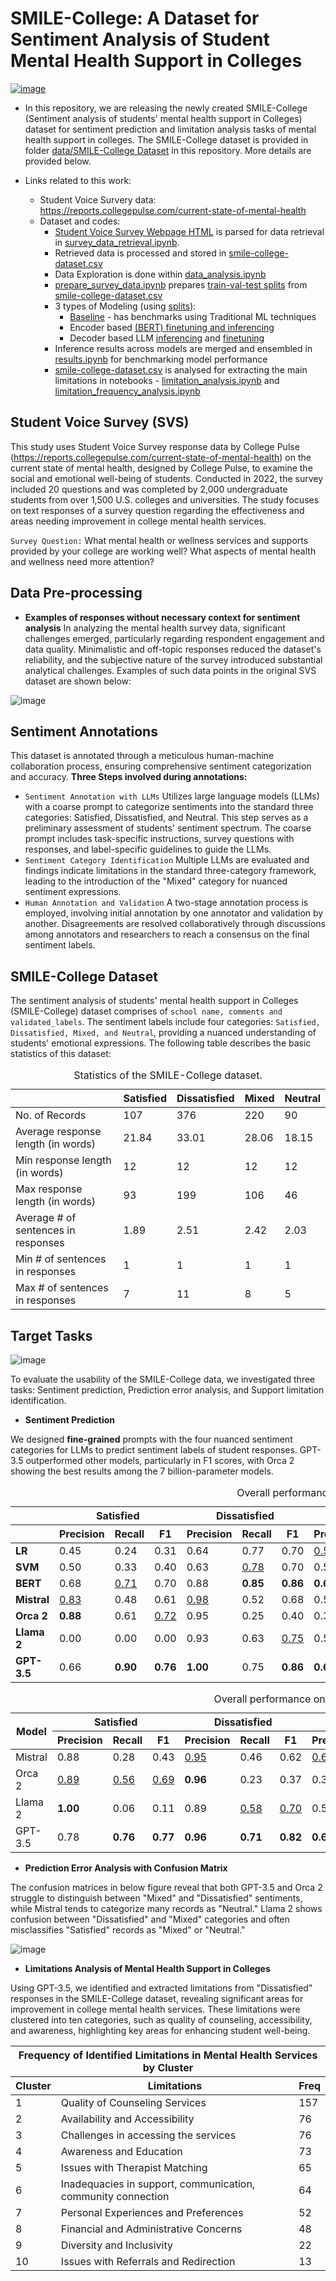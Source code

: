 # SMILE-College: A Dataset for Sentiment Analysis of Student Mental Health Support in Colleges

[![image](https://img.shields.io/badge/Made%20with-Python-1f425f.svg)](https://www.python.org/)

- In this repository, we are releasing the newly created SMILE-College (Sentiment analysis of students' mental health support in Colleges) dataset for sentiment prediction and limitation analysis tasks of mental health support in colleges. The SMILE-College dataset is provided in folder [data/SMILE-College Dataset](data/SMILE-College%20Dataset/) in this repository. More details are provided below.

- Links related to this work:
  - Student Voice Survery data: https://reports.collegepulse.com/current-state-of-mental-health
  - Dataset and codes:
      - [Student Voice Survey Webpage HTML](data/student-voice-survey.html) is parsed for data retrieval in [survey_data_retrieval.ipynb](notebooks/survey_data_retrieval.ipynb).
      - Retrieved data is processed and stored in [smile-college-dataset.csv](data/SMILE-College%20Dataset/smile-college-dataset.csv)
      - Data Exploration is done within [data_analysis.ipynb](notebooks/data_analysis.ipynb)
      - [prepare_survey_data.ipynb](notebooks/prepare_survey_data.ipynb) prepares [train-val-test splits](data/splits) from [smile-college-dataset.csv](data/SMILE-College%20Dataset/smile-college-dataset.csv) 
      - 3 types of Modeling (using [splits](data/splits/)):
          - [Baseline](notebooks/baseline.ipynb) - has benchmarks using Traditional ML techniques
          - Encoder based [(BERT) finetuning and inferencing](notebooks/bert.ipynb)
          - Decoder based LLM [inferencing](notebooks/inference_llms.ipynb) and [finetuning](notebooks/finetuning_llm.ipynb)
      - Inference results across models are merged and ensembled in [results.ipynb](notebooks/results.ipynb) for benchmarking model performance
      - [smile-college-dataset.csv](data/SMILE-College%20Dataset/smile-college-dataset.csv) is analysed for extracting the main limitations in notebooks - [limitation_analysis.ipynb](notebooks/limitation_analysis.ipynb) and [limitation_frequency_analysis.ipynb](notebooks/limitation_frequency_analysis.ipynb)

## Student Voice Survey (SVS)
This study uses Student Voice Survey response data by College Pulse (https://reports.collegepulse.com/current-state-of-mental-health) on the current state of mental health, designed by College Pulse, to examine the social and emotional well-being of students. Conducted in 2022, the survey included 20 questions and was completed by 2,000 undergraduate students from over 1,500 U.S. colleges and universities. The study focuses on text responses  of a survey question regarding the effectiveness and areas needing improvement in college mental health services. 

```Survey Question:``` What mental health or wellness services and supports provided by your college are working well? What aspects of mental health and wellness need more attention?

## Data Pre-processing
- **Examples of responses without necessary context for sentiment analysis**
In analyzing the mental health survey data, significant challenges emerged, particularly regarding respondent engagement and data quality. Minimalistic and off-topic responses reduced the dataset's reliability, and the subjective nature of the survey introduced substantial analytical challenges. Examples of such data points in the original SVS dataset are shown below:

![image](images/examples_rq2.png)


## Sentiment Annotations

This dataset is annotated through a meticulous human-machine collaboration process, ensuring comprehensive sentiment categorization and accuracy. 
**Three Steps involved during annotations:**
- ```Sentiment Annotation with LLMs```
Utilizes large language models (LLMs) with a coarse prompt to categorize sentiments into the standard three categories: Satisfied, Dissatisfied, and Neutral. This step serves as a preliminary assessment of students' sentiment spectrum. The coarse prompt includes task-specific instructions, survey questions with responses, and label-specific guidelines to guide the LLMs.
- ```Sentiment Category Identification```
Multiple LLMs are evaluated and findings indicate limitations in the standard three-category framework, leading to the introduction of the "Mixed" category for nuanced sentiment expressions.
- ```Human Annotation and Validation```
A two-stage annotation process is employed, involving initial annotation by one annotator and validation by another. Disagreements are resolved collaboratively through discussions among annotators and researchers to reach a consensus on the final sentiment labels.

## SMILE-College Dataset
The sentiment analysis of students' mental health support in Colleges (SMILE-College) dataset comprises of ```school name, comments and validated_labels```. The sentiment labels include four categories: ```Satisfied, Dissatisfied, Mixed, and Neutral```, providing a nuanced understanding of students' emotional expressions. The following table describes the basic statistics of this dataset:

<table>
    <caption>Statistics of the SMILE-College dataset.</caption>
    <thead>
        <tr>
            <th></th>
            <th><strong>Satisfied</strong></th>
            <th><strong>Dissatisfied</strong></th>
            <th><strong>Mixed</strong></th>
            <th><strong>Neutral</strong></th>
        </tr>
    </thead>
    <tbody>
        <tr>
            <td>No. of Records</td>
            <td>107</td>
            <td>376</td>
            <td>220</td>
            <td>90</td>
        </tr>
        <tr>
            <td>Average response length (in words)</td>
            <td>21.84</td>
            <td>33.01</td>
            <td>28.06</td>
            <td>18.15</td>
        </tr>
        <tr>
            <td>Min response length (in words)</td>
            <td>12</td>
            <td>12</td>
            <td>12</td>
            <td>12</td>
        </tr>
        <tr>
            <td>Max response length (in words)</td>
            <td>93</td>
            <td>199</td>
            <td>106</td>
            <td>46</td>
        </tr>
        <tr>
            <td>Average # of sentences in responses</td>
            <td>1.89</td>
            <td>2.51</td>
            <td>2.42</td>
            <td>2.03</td>
        </tr>
        <tr>
            <td>Min # of sentences in responses</td>
            <td>1</td>
            <td>1</td>
            <td>1</td>
            <td>1</td>
        </tr>
        <tr>
            <td>Max # of sentences in responses</td>
            <td>7</td>
            <td>11</td>
            <td>8</td>
            <td>5</td>
        </tr>
    </tbody>
</table>



## Target Tasks

![image](images/overall_framework.png)

To evaluate the usability of the SMILE-College data, we investigated three tasks: Sentiment prediction, Prediction error analysis, and Support limitation identification.

- **Sentiment Prediction**

We designed **fine-grained** prompts with the four nuanced sentiment categories for LLMs to predict sentiment labels of student responses. GPT-3.5 outperformed other models, particularly in F1 scores, with Orca 2 showing the best results among the 7 billion-parameter models.

<table>
  <caption>Overall performance on SMILE-College test-set</caption>
  <thead>
    <tr>
      <th></th>
      <th colspan="3"><strong>Satisfied</strong></th>
      <th colspan="3"><strong>Dissatisfied</strong></th>
      <th colspan="3"><strong>Mixed</strong></th>
      <th colspan="3"><strong>Neutral</strong></th>
      <th colspan="3"><strong>Overall</strong></th>
    </tr>
    <tr>
      <th></th>
      <th>Precision</th>
      <th>Recall</th>
      <th>F1</th>
      <th>Precision</th>
      <th>Recall</th>
      <th>F1</th>
      <th>Precision</th>
      <th>Recall</th>
      <th>F1</th>
      <th>Precision</th>
      <th>Recall</th>
      <th>F1</th>
      <th>Precision</th>
      <th>Recall</th>
      <th>F1</th>
    </tr>
  </thead>
  <tbody>
    <tr>
      <td><strong>LR</strong></td>
      <td>0.45</td>
      <td>0.24</td>
      <td>0.31</td>
      <td>0.64</td>
      <td>0.77</td>
      <td>0.70</td>
      <td><u>0.59</u></td>
      <td>0.55</td>
      <td>0.57</td>
      <td>0.69</td>
      <td>0.58</td>
      <td>0.63</td>
      <td>0.61</td>
      <td>0.62</td>
      <td>0.61</td>
    </tr>
    <tr>
      <td><strong>SVM</strong></td>
      <td>0.50</td>
      <td>0.33</td>
      <td>0.40</td>
      <td>0.63</td>
      <td><u>0.78</u></td>
      <td>0.70</td>
      <td>0.53</td>
      <td>0.40</td>
      <td>0.46</td>
      <td>0.71</td>
      <td>0.63</td>
      <td>0.67</td>
      <td>0.60</td>
      <td>0.61</td>
      <td>0.60</td>
    </tr>
    <tr>
      <td><strong>BERT</strong></td>
      <td>0.68</td>
      <td><u>0.71</u></td>
      <td>0.70</td>
      <td>0.88</td>
      <td><strong>0.85</strong></td>
      <td><strong>0.86</strong></td>
      <td><strong>0.62</strong></td>
      <td>0.70</td>
      <td><u>0.66</u></td>
      <td><u>0.88</u></td>
      <td>0.74</td>
      <td><u>0.80</u></td>
      <td><u>0.79</u></td>
      <td><u>0.78</u></td>
      <td><u>0.78</u></td>
    </tr>
    <tr>
      <td><strong>Mistral</strong></td>
      <td><u>0.83</u></td>
      <td>0.48</td>
      <td>0.61</td>
      <td><u>0.98</u></td>
      <td>0.52</td>
      <td>0.68</td>
      <td>0.56</td>
      <td>0.50</td>
      <td>0.53</td>
      <td>0.28</td>
      <td><strong>1.00</strong></td>
      <td>0.43</td>
      <td>0.77</td>
      <td>0.57</td>
      <td>0.60</td>
    </tr>
    <tr>
      <td><strong>Orca 2</strong></td>
      <td><strong>0.88</strong></td>
      <td>0.61</td>
      <td><u>0.72</u></td>
      <td>0.95</td>
      <td>0.25</td>
      <td>0.40</td>
      <td>0.34</td>
      <td><strong>0.95</strong></td>
      <td>0.50</td>
      <td><strong>1.00</strong></td>
      <td>0.17</td>
      <td>0.29</td>
      <td>0.78</td>
      <td>0.48</td>
      <td>0.46</td>
    </tr>
    <tr>
      <td><strong>Llama 2</strong></td>
      <td>0.00</td>
      <td>0.00</td>
      <td>0.00</td>
      <td>0.93</td>
      <td>0.63</td>
      <td><u>0.75</u></td>
      <td>0.50</td>
      <td><strong>0.95</strong></td>
      <td><u>0.66</u></td>
      <td>0.52</td>
      <td>0.79</td>
      <td>0.62</td>
      <td>0.65</td>
      <td>0.65</td>
      <td>0.61</td>
    </tr>
    <tr>
      <td><strong>GPT-3.5</strong></td>
      <td>0.66</td>
      <td><strong>0.90</strong></td>
      <td><strong>0.76</strong></td>
      <td><strong>1.00</strong></td>
      <td>0.75</td>
      <td><strong>0.86</strong></td>
      <td><strong>0.62</strong></td>
      <td><u>0.78</u></td>
      <td><strong>0.69</strong></td>
      <td>0.81</td>
      <td><u>0.89</u></td>
      <td><strong>0.85</strong></td>
      <td><strong>0.84</strong></td>
      <td><strong>0.79</strong></td>
      <td><strong>0.80</strong></td>
    </tr>
  </tbody>
</table>

<table>
  <caption>Overall performance on the entire SMILE-College dataset</caption>
  <thead>
    <tr>
      <th rowspan="2">Model</th>
      <th colspan="3">Satisfied</th>
      <th colspan="3">Dissatisfied</th>
      <th colspan="3">Mixed</th>
      <th colspan="3">Neutral</th>
      <th colspan="3">Overall</th>
    </tr>
    <tr>
      <th>Precision</th>
      <th>Recall</th>
      <th>F1</th>
      <th>Precision</th>
      <th>Recall</th>
      <th>F1</th>
      <th>Precision</th>
      <th>Recall</th>
      <th>F1</th>
      <th>Precision</th>
      <th>Recall</th>
      <th>F1</th>
      <th>Precision</th>
      <th>Recall</th>
      <th>F1</th>
    </tr>
  </thead>
  <tbody>
    <tr>
      <td>Mistral</td>
      <td>0.88</td>
      <td>0.28</td>
      <td>0.43</td>
      <td><u>0.95</u></td>
      <td>0.46</td>
      <td>0.62</td>
      <td><u>0.61</u></td>
      <td>0.64</td>
      <td>0.62</td>
      <td>0.26</td>
      <td><b>0.99</b></td>
      <td>0.41</td>
      <td>0.77</td>
      <td>0.54</td>
      <td>0.57</td>
    </tr>
    <tr>
      <td>Orca 2</td>
      <td><u>0.89</u></td>
      <td><u>0.56</u></td>
      <td><u>0.69</u></td>
      <td><b>0.96</b></td>
      <td>0.23</td>
      <td>0.37</td>
      <td>0.32</td>
      <td><b>0.97</b></td>
      <td>0.48</td>
      <td><b>0.93</b></td>
      <td>0.14</td>
      <td>0.24</td>
      <td><u>0.78</u></td>
      <td>0.45</td>
      <td>0.42</td>
    </tr>
    <tr>
      <td>Llama 2</td>
      <td><b>1.00</b></td>
      <td>0.06</td>
      <td>0.11</td>
      <td>0.89</td>
      <td><u>0.58</u></td>
      <td><u>0.70</u></td>
      <td>0.51</td>
      <td><u>0.93</u></td>
      <td><u>0.66</u></td>
      <td>0.54</td>
      <td>0.86</td>
      <td><u>0.66</u></td>
      <td>0.76</td>
      <td><u>0.64</u></td>
      <td><u>0.61</u></td>
    </tr>
    <tr>
      <td>GPT-3.5</td>
      <td>0.78</td>
      <td><b>0.76</b></td>
      <td><b>0.77</b></td>
      <td><b>0.96</b></td>
      <td><b>0.71</b></td>
      <td><b>0.82</b></td>
      <td><b>0.66</b></td>
      <td>0.90</td>
      <td><b>0.76</b></td>
      <td><u>0.77</u></td>
      <td><u>0.92</u></td>
      <td><b>0.84</b></td>
      <td><b>0.83</b></td>
      <td><b>0.80</b></td>
      <td><b>0.80</b></td>
    </tr>
  </tbody>
</table>


- **Prediction Error Analysis with Confusion Matrix**

The confusion matrices in below figure reveal that both GPT-3.5 and Orca 2 struggle to distinguish between "Mixed" and "Dissatisfied" sentiments, while Mistral tends to categorize many records as "Neutral." Llama 2 shows confusion between "Dissatisfied" and "Mixed" categories and often misclassifies "Satisfied" records as "Mixed" or "Neutral."

![image](images/confusion_matrices.png)


- **Limitations Analysis of Mental Health Support in Colleges**

Using GPT-3.5, we identified and extracted limitations from "Dissatisfied" responses in the SMILE-College dataset, revealing significant areas for improvement in college mental health services. These limitations were clustered into ten categories, such as quality of counseling, accessibility, and awareness, highlighting key areas for enhancing student well-being.

<table>
  <thead>
    <tr>
      <th colspan="3">Frequency of Identified Limitations in Mental Health Services by Cluster</th>
    </tr>
    <tr>
      <th>Cluster</th>
      <th>Limitations</th>
      <th>Freq</th>
    </tr>
  </thead>
  <tbody>
    <tr>
      <td>1</td>
      <td>Quality of Counseling Services</td>
      <td>157</td>
    </tr>
    <tr>
      <td>2</td>
      <td>Availability and Accessibility</td>
      <td>76</td>
    </tr>
    <tr>
      <td>3</td>
      <td>Challenges in accessing the services</td>
      <td>76</td>
    </tr>
    <tr>
      <td>4</td>
      <td>Awareness and Education</td>
      <td>73</td>
    </tr>
    <tr>
      <td>5</td>
      <td>Issues with Therapist Matching</td>
      <td>65</td>
    </tr>
    <tr>
      <td>6</td>
      <td>Inadequacies in support, communication, community connection</td>
      <td>64</td>
    </tr>
    <tr>
      <td>7</td>
      <td>Personal Experiences and Preferences</td>
      <td>52</td>
    </tr>
    <tr>
      <td>8</td>
      <td>Financial and Administrative Concerns</td>
      <td>48</td>
    </tr>
    <tr>
      <td>9</td>
      <td>Diversity and Inclusivity</td>
      <td>22</td>
    </tr>
    <tr>
      <td>10</td>
      <td>Issues with Referrals and Redirection</td>
      <td>13</td>
    </tr>
  </tbody>
</table>




